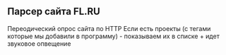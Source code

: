 ## Парсер сайта FL.RU

Переодический опрос сайта по HTTP 
Если есть проекты (с тегами которые мы добавили в программу) - показываем их в списке + идет звуковое опвещение
